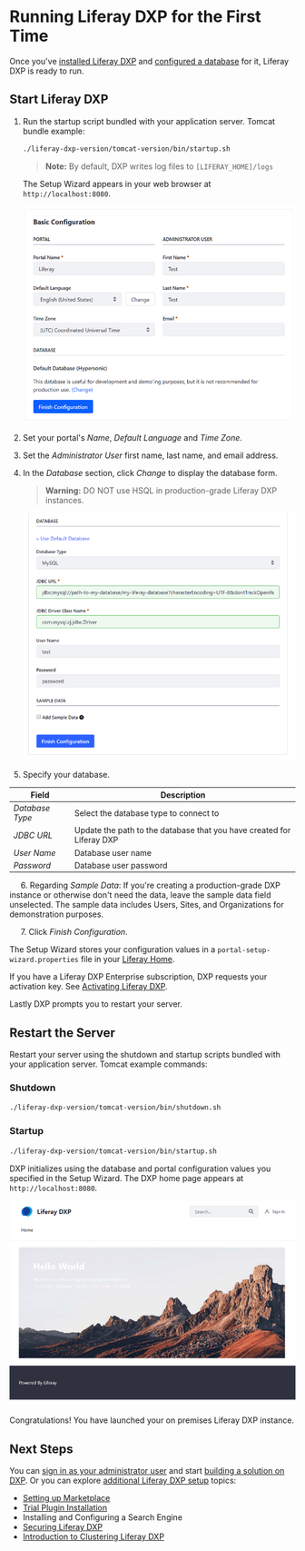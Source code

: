 # Running Liferay DXP for the First Time

Once you've [installed Liferay DXP](./installing-a-liferay-dxp-tomcat-bundle.md#installing) and [configured a database](configuring-a-database.md) for it, Liferay DXP is ready to run.

## Start Liferay DXP

1. Run the startup script bundled with your application server. Tomcat bundle example:

    ```bash
    ./liferay-dxp-version/tomcat-version/bin/startup.sh
    ```

    > **Note:** By default, DXP writes log files to `[LIFERAY_HOME]/logs`

    The Setup Wizard appears in your web browser at `http://localhost:8080`.

    ![On completing startup, DXP launches a web browser that displays the Basic Configuration page.](./running-liferay-dxp-for-the-first-time/images/01.png)

2. Set your portal's *Name*, *Default Language* and *Time Zone*.

3. Set the *Administrator User* first name, last name, and email address.

4. In the *Database* section, click *Change* to display the database form.

    > **Warning:** DO NOT use HSQL in production-grade Liferay DXP instances.

    ![The Setup Wizard's database form lets you specify the database you created for DXP.](./running-liferay-dxp-for-the-first-time/images/02.png)

5. Specify your database.

| Field | Description |
| --- | --- |
| *Database Type* | Select the database type to connect to |
| *JDBC URL* | Update the path to the database that you have created for Liferay DXP |
| *User Name* | Database user name |
| *Password* | Database user password |

&nbsp;&nbsp;&nbsp;&nbsp;&nbsp;6\. Regarding *Sample Data*: If you're creating a production-grade DXP instance or otherwise don't need the data, leave the sample data field unselected. The sample data includes Users, Sites, and Organizations for demonstration purposes.

&nbsp;&nbsp;&nbsp;&nbsp;&nbsp;7\. Click *Finish Configuration*.

The Setup Wizard stores your configuration values in a `portal-setup-wizard.properties` file in your [Liferay Home](../14-reference/01-liferay-home.md).

If you have a Liferay DXP Enterprise subscription, DXP requests your activation key. See [Activating Liferay DXP](./activating-liferay-dxp.md).

Lastly DXP prompts you to restart your server.

## Restart the Server

Restart your server using the shutdown and startup scripts bundled with your application server. Tomcat example commands:

### Shutdown

```bash
./liferay-dxp-version/tomcat-version/bin/shutdown.sh
```

### Startup

```bash
./liferay-dxp-version/tomcat-version/bin/startup.sh
```

DXP initializes using the database and portal configuration values you specified in the Setup Wizard. The DXP home page appears at `http://localhost:8080`.

![Once you've configured DXP and restarted the server, the DXP home page appears and is ready for you to sign in!](./running-liferay-dxp-for-the-first-time/images/03.png)

Congratulations! You have launched your on premises Liferay DXP instance.

## Next Steps

You can [sign in as your administrator user](../../getting-started/introduction-to-the-admin-account.md) and start [building a solution on DXP](../../building-solutions-on-dxp/README.md). Or you can explore [additional Liferay DXP setup](../02-setting-up-liferay-dxp/setting-up-liferay-dxp.md) topics:

* [Setting up Marketplace](../02-setting-up-liferay-dxp/setting-up-marketplace.md)
* [Trial Plugin Installation](../02-setting-up-liferay-dxp/trial-plugin-installation.md)
* Installing and Configuring a Search Engine
* [Securing Liferay DXP](../05-securing-liferay/01-securing-liferay.md)
* [Introduction to Clustering Liferay DXP](../02-setting-up-liferay-dxp/configuring-clustering-for-high-availability/01-introduction-to-clustering-liferay-dxp.md)
